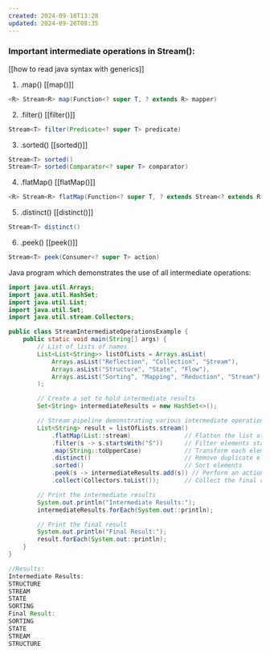 ```yaml
---
created: 2024-09-18T13:28
updated: 2024-09-26T08:35
---
```

### Important intermediate operations in Stream(): 
[[how to read java syntax with generics]]
1. .map() 
[[map()]]
```java
<R> Stream<R> map(Function<? super T, ? extends R> mapper)
```
2. .filter()
[[filter()]]
```java
Stream<T> filter(Predicate<? super T> predicate)
```
3. .sorted()
[[sorted()]]
```java
Stream<T> sorted()  
Stream<T> sorted(Comparator<? super T> comparator)
```
4. .flatMap()
[[flatMap()]]
```java
<R> Stream<R> flatMap(Function<? super T, ? extends Stream<? extends R>> mapper)
```
5. .distinct()
[[distinct()]]
```java
Stream<T> distinct()
```
6. .peek()
[[peek()]]
```java
Stream<T> peek(Consumer<? super T> action)
```

Java program which demonstrates the use of all intermediate operations:
```java
import java.util.Arrays;
import java.util.HashSet;
import java.util.List;
import java.util.Set;
import java.util.stream.Collectors;

public class StreamIntermediateOperationsExample {
    public static void main(String[] args) {
        // List of lists of names
        List<List<String>> listOfLists = Arrays.asList(
            Arrays.asList("Reflection", "Collection", "Stream"),
            Arrays.asList("Structure", "State", "Flow"),
            Arrays.asList("Sorting", "Mapping", "Reduction", "Stream")
        );

        // Create a set to hold intermediate results
        Set<String> intermediateResults = new HashSet<>();

        // Stream pipeline demonstrating various intermediate operations
        List<String> result = listOfLists.stream()
            .flatMap(List::stream)               // Flatten the list of lists into a single stream
            .filter(s -> s.startsWith("S"))      // Filter elements starting with "S"
            .map(String::toUpperCase)            // Transform each element to uppercase
            .distinct()                          // Remove duplicate elements
            .sorted()                            // Sort elements
            .peek(s -> intermediateResults.add(s)) // Perform an action (add to set) on each element
            .collect(Collectors.toList());       // Collect the final result into a list

        // Print the intermediate results
        System.out.println("Intermediate Results:");
        intermediateResults.forEach(System.out::println);

        // Print the final result
        System.out.println("Final Result:");
        result.forEach(System.out::println);
    }
}

//Results:
Intermediate Results:
STRUCTURE
STREAM
STATE
SORTING
Final Result:
SORTING
STATE
STREAM
STRUCTURE

```
